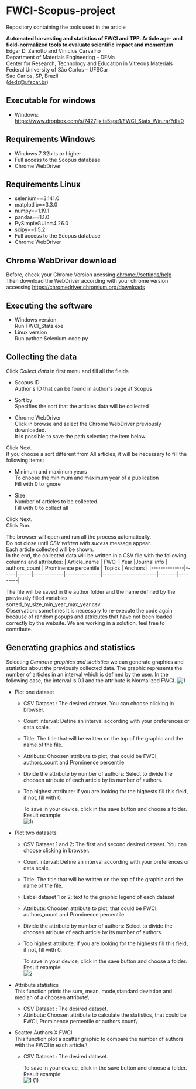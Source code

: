 # FWCI-Scopus-project

Repository containing the tools used in the article 

**Automated harvesting and statistics of FWCI and TPP. Article age- and field-normalized tools to evaluate scientific impact and momentum**\
Edgar D. Zanotto and Vinicius Carvalho\
Department of Materials Engineering – DEMa\
Center for Research, Technology and Education in Vitreous Materials\
Federal University of São Carlos – UFSCar\
Sao Carlos, SP, Brazil\
(dedz@ufscar.br)

## Executable for windows
* Windows:
<https://www.dropbox.com/s/7427jjxits5spe1/FWCI_Stats_Win.rar?dl=0>

## Requirements Windows
* Windows 7 32bits or higher
* Full access to the Scopus database
* Chrome WebDriver

## Requirements Linux
* selenium==3.141.0
* matplotlib==3.3.0
* numpy==1.19.1
* pandas==1.1.0
* PySimpleGUI==4.26.0
* scipy==1.5.2
* Full access to the Scopus database
* Chrome WebDriver

## Chrome WebDriver download
Before, check your Chrome Version acessing <chrome://settings/help> \
Then download the WebDriver according with your chrome version accessing <https://chromedriver.chromium.org/downloads>

## Executing the software
* Windows version\
      Run FWCI_Stats.exe
* Linux version\
      Run python Selenium-code.py 

## Collecting the data
Click *Collect data* in first menu and fill all the fields 

 * Scopus ID\
      Author's ID that can be found in author's page at Scopus
      
  * Sort by\
      Specifies the sort that the articles data will be collected
      
  * Chrome WebDriver \
      Click in browse and select the Chrome WebDriver previously downloaded.\
      It is possible to save the path selecting the item below. 
      
  Click Next.\
  If you choose a sort different from All articles, it will be necessary to fill the following items:
  
  * Minimum and maximum years\
      To choose the minimum and maximum year of a publication\
      Fill with 0 to ignore

   * Size\
      Number of articles to be collected.\
      Fill with 0 to collect all
 
 Click Next.\
 Click Run.
 

The browser will open and run all the process automatically. \
Do not close until *CSV written with sucess* message appear.\
Each article collected will be shown.\
In the end, the collected data will be written in a CSV file with the following columns and attributes:
| Article_name | FWCI | Year |Journal info | authors_count | Prominence percentile | Topics | Anchors |
|--------------|------|------|-------------|---------------|-----------------------|--------|---------|

The file will be saved in the author folder and the name defined by the previously filled variables\
sorted_by_size_min_year_max_year.csv\
Observation: sometimes it is necessary to re-execute the code again because of random popups and attributes that have not been loaded correctly by the website. We are working in a solution, feel free to contribute.

## Generating graphics and statistics
Selecting *Generate graphics and statistics* we can generate graphics and statistics about the previously collected data.
The graphic represents the number of articles in an interval which is defined by the user. In the following case, the interval is 0.1 and the attribute is Normalized FWCI.
![1](https://user-images.githubusercontent.com/32166287/78833422-3bf95100-79c3-11ea-9730-ab497e3aac2d.png)

* Plot one dataset
  * CSV Dataset : The desired dataset. You can choose clicking in browser.
  * Count interval: Define an interval according with your preferences or data scale.
  * Title: The title that will be written on the top of the graphic and the name of the file.
  * Attribute: Choosen attribute to plot, that could be FWCI, authors_count and Prominence percentile
  * Divide the attribute by number of authors: Select to divide the choosen atribute of each article by its number of authors.
  * Top highest attribute: If you are looking for the highests fill this field, if not, fill with 0. 
 
       To save in your device, click in the save button and choose a folder.\
       Result example: \
           ![1](https://user-images.githubusercontent.com/32166287/78833422-3bf95100-79c3-11ea-9730-ab497e3aac2d.png)\
           
 * Plot two datasets
   * CSV Dataset 1 and 2: The first and second desired dataset. You can choose clicking in browser.
   * Count interval: Define an interval according with your preferences or data scale.
   * Title: The title that will be written on the top of the graphic and the name of the file.
   * Label dataset 1 or 2: text to the graphic legend of each dataset
   * Attribute: Choosen attribute to plot, that could be FWCI, authors_count and Prominence percentile
   * Divide the attribute by number of authors: Select to divide the choosen atribute of each article by its number of authors.
   * Top highest attribute: If you are looking for the highests fill this field, if not, fill with 0. 
 
       To save in your device, click in the save button and choose a folder.\
       Result example: \
       ![2](https://user-images.githubusercontent.com/32166287/78835128-06099c00-79c6-11ea-837b-704d9f7675a3.png)
      
  * Attribute statistics\
      This function prints the sum, mean, mode,standard deviation and median of a choosen attribute\
     * CSV Dataset : The desired dataset.
     * Attribute: Choosen attribute to calculate the statistics, that could be FWCI, Prominence percentile or authors count\
            
      
   * Scatter Authors X FWCI\
       This function plot a scatter graphic to compare the number of authors with the FWCI in each article.\
     * CSV Dataset : The desired dataset.
       
       To save in your device, click in the save button and choose a folder.\
       Result example: \
       ![1 (1)](https://user-images.githubusercontent.com/32166287/78920771-4a4e7800-7a6a-11ea-898c-069988fa2a81.png)

       
